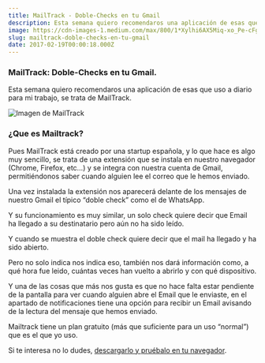 ```yaml
---
title: MailTrack - Doble-Checks en tu Gmail
description: Esta semana quiero recomendaros una aplicación de esas que uso a diario para mi trabajo, se trata de MailTrack.
image: https://cdn-images-1.medium.com/max/800/1*Xylhi6AX5Miq-xo_Pe-cFg.jpeg
slug: mailtrack-doble-checks-en-tu-gmail
date: 2017-02-19T00:00:18.000Z
---
```


### MailTrack: Doble-Checks en tu Gmail.

Esta semana quiero recomendaros una aplicación de esas que uso a diario para mi trabajo, se trata de MailTrack.

![Imagen de MailTrack](https://cdn-images-1.medium.com/max/800/1*Xylhi6AX5Miq-xo_Pe-cFg.jpeg)

### ¿Que es Mailtrack?

Pues MailTrack está creado por una startup española, y lo que hace es algo muy sencillo, se trata de una extensión que se instala en nuestro navegador (Chrome, Firefox, etc…) y se integra con nuestra cuenta de Gmail, permitiéndonos saber cuando alguien lee el correo que le hemos enviado.

Una vez instalada la extensión nos aparecerá delante de los mensajes de nuestro Gmail el típico “doble check” como el de WhatsApp.

Y su funcionamiento es muy similar, un solo check quiere decir que Email ha llegado a su destinatario pero aún no ha sido leído.

Y cuando se muestra el doble check quiere decir que el mail ha llegado y ha sido abierto.

Pero no solo indica nos indica eso, también nos dará información como, a qué hora fue leido, cuántas veces han vuelto a abrirlo y con qué dispositivo.

Y una de las cosas que más nos gusta es que no hace falta estar pendiente de la pantalla para ver cuando alguien abre el Email que le enviaste, en el apartado de notificaciones tiene una opción para recibir un Email avisando de la lectura del mensaje que hemos enviado.

Mailtrack tiene un plan gratuito (más que suficiente para un uso “normal”) que es el que yo uso.

Si te interesa no lo dudes, [descargarlo y pruébalo en tu navegador](https://mailtrack.io).
